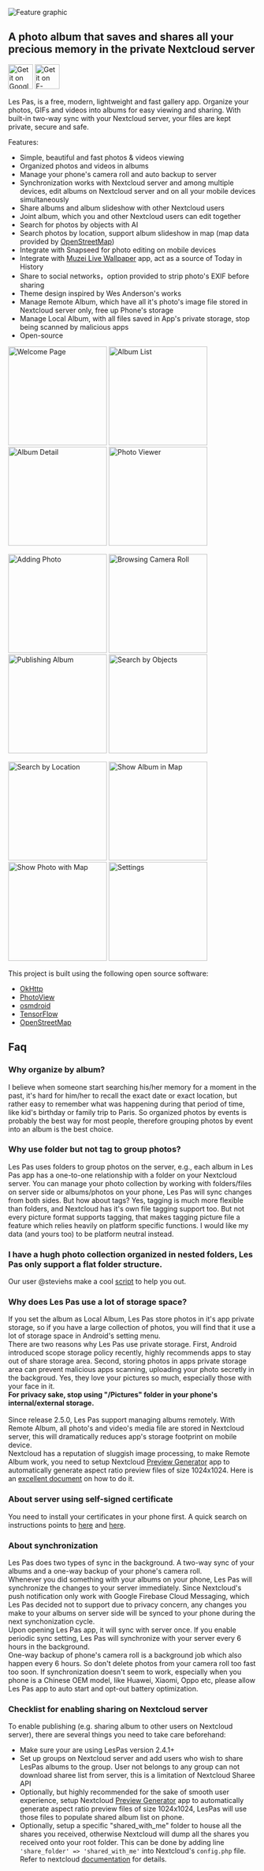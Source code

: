 ![Feature graphic](fastlane//metadata/android/en-US/images/featureGraphic.png)

## A photo album that saves and shares all your precious memory in the private Nextcloud server
<a href='https://play.google.com/store/apps/details?id=site.leos.apps.lespas'><img alt='Get it on Google Play' src='https://play.google.com/intl/en_us/badges/static/images/badges/en_badge_web_generic.png' height='50'/></a>
<a href='https://f-droid.org/packages/site.leos.apps.lespas/'><img alt='Get it on F-Droid' src='https://fdroid.gitlab.io/artwork/badge/get-it-on.png' height='50'></a>

Les Pas, is a free, modern, lightweight and fast gallery app. Organize your photos, GIFs and videos into albums for easy viewing and sharing. With built-in two-way sync with your Nextcloud server, your files are kept private, secure and safe.

Features:
- Simple, beautiful and fast photos & videos viewing
- Organized photos and videos in albums
- Manage your phone's camera roll and auto backup to server
- Synchronization works with Nextcloud server and among multiple devices, edit albums on Nextcloud server and on all your mobile devices simultaneously
- Share albums and album slideshow with other Nextcloud users
- Joint album, which you and other Nextcloud users can edit together
- Search for photos by objects with AI
- Search photos by location, support album slideshow in map (map data provided by <a href=https://www.openstreetmap.org>OpenStreetMap</a>)
- Integrate with Snapseed for photo editing on mobile devices
- Integrate with <a href=https://github.com/muzei/muzei>Muzei Live Wallpaper</a> app, act as a source of Today in History
- Share to social networks，option provided to strip photo's EXIF before sharing
- Theme design inspired by Wes Anderson's works
- Manage Remote Album, which have all it's photo's image file stored in Nextcloud server only, free up Phone's storage  
- Manage Local Album, with all files saved in App's private storage, stop being scanned by malicious apps
- Open-source

<p float="left">
  <img alt="Welcome Page" src="fastlane/metadata/android/en-US/images/phoneScreenshots/01_Welcome.png" width="200" />
  <img alt="Album List" src="fastlane/metadata/android/en-US/images/phoneScreenshots/02_album.png" width="200" /> 
  <img alt="Album Detail" src="fastlane//metadata/android/en-US/images/phoneScreenshots/03_album_detail.png" width="200" />
  <img alt="Photo Viewer" src="fastlane//metadata/android/en-US/images/phoneScreenshots/04_photo.png" width="200" />
</p>

<p float="left">
  <img alt="Adding Photo" src="fastlane/metadata/android/en-US/images/phoneScreenshots/05_adding_photos.png" width="200" />
  <img alt="Browsing Camera Roll" src="fastlane/metadata/android/en-US/images/phoneScreenshots/06_camera_roll.png" width="200" /> 
  <img alt="Publishing Album" src="fastlane//metadata/android/en-US/images/phoneScreenshots/07_publish.png" width="200" />
  <img alt="Search by Objects" src="fastlane//metadata/android/en-US/images/phoneScreenshots/08_search.png" width="200" />
</p>

<p float="left">
  <img alt="Search by Location" src="fastlane//metadata/android/en-US/images/phoneScreenshots/09_by_location.png" width="200" />
  <img alt="Show Album in Map" src="fastlane//metadata/android/en-US/images/phoneScreenshots/10_in_map.png" width="200" />
  <img alt="Show Photo with Map" src="fastlane//metadata/android/en-US/images/phoneScreenshots/11_with_map.png" width="200" />
  <img alt="Settings" src="fastlane//metadata/android/en-US/images/phoneScreenshots/99_setting.png" width="200" />
</p>

This project is built using the following open source software:
- <a href=https://square.github.io/okhttp>OkHttp</a>
- <a href=https://github.com/chrisbanes/PhotoView>PhotoView</a>
- <a href=https://github.com/osmdroid/osmdroid>osmdroid</a>
- <a href=https://www.tensorflow.org>TensorFlow</a>
- <a href=https://www.openstreetmap.org>OpenStreetMap</a>

<a id="faq"></a>
## Faq
### Why organize by album?
I believe when someone start searching his/her memory for a moment in the past, it's hard for him/her to recall the exact date or exact location, but rather easy to remember what was happening during that period of time, like kid's birthday or family trip to Paris. So organized photos by events is probably the best way for most people, therefore grouping photos by event into an album is the best choice.

### Why use folder but not tag to group photos?
Les Pas uses folders to group photos on the server, e.g., each album in Les Pas app has a one-to-one relationship with a folder on your Nextcloud server. You can manage your photo collection by working with folders/files on server side or albums/photos on your phone, Les Pas will sync changes from both sides. But how about tags? Yes, tagging is much more flexible than folders, and Nextcloud has it's own file tagging support too. But not every picture format supports tagging, that makes tagging picture file a feature which relies heavily on platform specific functions. I would like my data (and yours too) to be platform neutral instead.

### I have a hugh photo collection organized in nested folders, Les Pas only support a flat folder structure.
Our user @steviehs make a cool <a href=https://gitlab.com/steviehs/stevemisc>script</a> to help you out.

### Why does Les Pas use a lot of storage space?
If you set the album as Local Album, Les Pas store photos in it's app private storage, so if you have a large collection of photos, you will find that it use a lot of storage space in Android's setting menu.<br> 
There are two reasons why Les Pas use private storage. First, Android introduced scope storage policy recently, highly recommends apps to stay out of share storage area. Second, storing photos in apps private storage area can prevent malicious apps scanning, uploading your photo secretly in the backgroud. Yes, they love your pictures so much, especially those with your face in it.<br>
**For privacy sake, stop using "/Pictures" folder in your phone's internal/external storage.**<br><br>
Since release 2.5.0, Les Pas support managing albums remotely. With Remote Album, all photo's and video's media file are stored in Nextcloud server, this will dramatically reduces app's storage footprint on mobile device.<br>
Nextcloud has a reputation of sluggish image processing, to make Remote Album work, you need to setup Nextcloud [Preview Generator](https://apps.nextcloud.com/apps/previewgenerator) app to automatically generate aspect ratio preview files of size 1024x1024. Here is an [excellent document](https://rayagainstthemachine.net/linux%20administration/nextcloud-photos/) on how to do it. 

### About server using self-signed certificate
You need to install your certificates in your phone first. A quick search on instructions points to <a href=https://aboutssl.org/how-to-create-and-import-self-signed-certificate-to-android-device/>here</a> and <a href=https://proxyman.io/blog/2020/09/Install-And-Trust-Self-Signed-Certificate-On-Android-11.html>here</a>.

### About synchronization
Les Pas does two types of sync in the background. A two-way sync of your albums and a one-way backup of your phone's camera roll.<br>
Whenever you did something with your albums on your phone, Les Pas will synchronize the changes to your server immediately. Since Nextcloud's push notification only work with Google Firebase Cloud Messaging, which Les Pas decided not to support due to privacy concern, any changes you make to your albums on server side will be synced to your phone during the next synchonization cycle.<br>
Upon opening Les Pas app, it will sync with server once. If you enable periodic sync setting, Les Pas will synchronize with your server every 6 hours in the background.<br>
One-way backup of phone's camera roll is a background job which also happen every 6 hours. So don't delete photos from your camera roll too fast too soon.
If synchronization doesn't seem to work, especially when you phone is a Chinese OEM model, like Huawei, Xiaomi, Oppo etc, please allow Les Pas app to auto start and opt-out battery optimization.
 
### Checklist for enabling sharing on Nextcloud server
To enable publishing (e.g. sharing album to other users on Nextcloud server), there are several things you need to take care beforehand:
- Make sure your are using LesPas version 2.4.1+
- Set up groups on Nextcloud server and add users who wish to share LesPas albums to the group. User not belongs to any group can not download sharee list from server, this is a limitation of Nextcloud Sharee API
- Optionally, but highly recommended for the sake of smooth user experience, setup Nextcloud [Preview Generator](https://apps.nextcloud.com/apps/previewgenerator) app to automatically generate aspect ratio preview files of size 1024x1024, LesPas will use those files to populate shared album list on phone.
- Optionally, setup a specific "shared_with_me" folder to house all the shares you received, otherwise Nextcloud will dump all the shares you received onto your root folder. This can be done by adding line `'share_folder' => 'shared_with_me'` into Nextcloud's `config.php` file. Refer to nextcloud [documentation](https://docs.nextcloud.com/server/latest/admin_manual/configuration_server/config_sample_php_parameters.html) for details.
